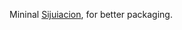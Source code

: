 Mininal [Sijuiacion](https://github.com/RemuLang/sijuiacion-lang/tree/master/sijuiacion_lang),
for better packaging.

